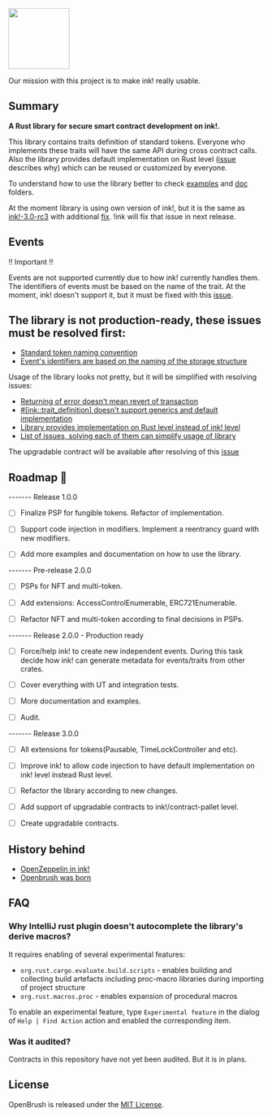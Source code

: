 <a href='https://www.supercolony.net/'><img src='https://uploads-ssl.webflow.com/605da67bb52ee776f70680b7/605e09d0f994d31b1b5c76db_logo.png' height='120'/></a>


Our mission with this project is to make ink! really usable.


## Summary
**A Rust library for secure smart contract development on ink!.**

This library contains traits definition of standard tokens. 
Everyone who implements these traits will have the same API during cross contract calls.
Also the library provides default implementation on Rust level
([issue](https://github.com/Supercolony-net/openbrush-contracts/issues/5) describes why) 
which can be reused or customized by everyone.

To understand how to use the library better to check [examples](examples) and [doc](doc) folders.

At the moment library is using own version of ink!, but it is the same as [ink!-3.0-rc3](https://github.com/paritytech/ink/releases/tag/v3.0.0-rc3)
with additional [fix](https://github.com/Supercolony-net/ink/commit/4ade565ca0adf746c130ef32e50f54a9504970cb). 
!ink will fix that issue in next release.

## Events 
‼️ Important ‼️

Events are not supported currently due to how ink! currently handles them.  
The identifiers of events must be based on the name of the trait. At the moment, ink! doesn't support it,
but it must be fixed with this [issue](https://github.com/paritytech/ink/issues/809). 

## The library is not production-ready, these issues must be resolved first:
* [Standard token naming convention](https://github.com/Supercolony-net/openbrush-contracts/issues/1)
* [Event's identifiers are based on the naming of the storage structure](https://github.com/Supercolony-net/openbrush-contracts/issues/2)

Usage of the library looks not pretty, but it will be simplified with resolving issues:
* [Returning of error doesn't mean revert of transaction](https://github.com/Supercolony-net/openbrush-contracts/issues/3)
* [#[ink::trait_definition] doesn't support generics and default implementation](https://github.com/Supercolony-net/openbrush-contracts/issues/4)
* [Library provides implementation on Rust level instead of ink! level](https://github.com/Supercolony-net/openbrush-contracts/issues/5)
* [List of issues, solving each of them can simplify usage of library](https://github.com/Supercolony-net/openbrush-contracts/issues/8)

The upgradable contract will be available after resolving of this [issue](https://github.com/Supercolony-net/openbrush-contracts/issues/7)

## Roadmap 🚗
------- Release 1.0.0  
- [ ] Finalize PSP for fungible tokens. Refactor of implementation.  
- [ ] Support code injection in modifiers. Implement a reentrancy guard with new modifiers.  
- [ ] Add more examples and documentation on how to use the library.  


------- Pre-release 2.0.0
- [ ] PSPs for NFT and multi-token.  
- [ ] Add extensions: AccessControlEnumerable, ERC721Enumerable.
- [ ] Refactor NFT and multi-token according to final decisions in PSPs.


------- Release 2.0.0 - Production ready
- [ ] Force/help ink! to create new independent events. During this task decide how ink! can generate metadata for events/traits from other crates.
- [ ] Cover everything with UT and integration tests.
- [ ] More documentation and examples.
- [ ] Audit.



------- Release 3.0.0
- [ ] All extensions for tokens(Pausable, TimeLockController and etc).
- [ ] Improve ink! to allow code injection to have default implementation on ink! level instead Rust level.
- [ ] Refactor the library according to new changes.


- [ ] Add support of upgradable contracts to ink!/contract-pallet level.
- [ ] Create upgradable contracts.

## History behind
- [OpenZeppelin in ink!](https://medium.com/supercolony/ink-has-most-of-the-features-required-for-usage-however-the-usability-of-ink-is-low-95f4bc974e22)
- [Openbrush was born](https://supercolony.medium.com/openbrush-an-early-alpha-of-our-openzeppelin-library-for-ink-a0c3f4f9432)

## FAQ

### Why IntelliJ rust plugin doesn't autocomplete the library's derive macros?
It requires enabling of several experimental features:
* `org.rust.cargo.evaluate.build.scripts` - enables building and collecting build artefacts including proc-macro libraries during importing of project structure
* `org.rust.macros.proc` - enables expansion of procedural macros

To enable an experimental feature, type `Experimental feature` in the dialog of `Help | Find Action` action and enabled the corresponding item.

### Was it audited?
Contracts in this repository have not yet been audited. But it is in plans.

## License

OpenBrush is released under the [MIT License](LICENSE).
